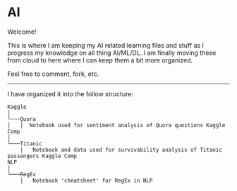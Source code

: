 # AI
Welcome! 

This is where I am keeping my AI related learning files and stuff as I progress my knowledge on all thing AI/ML/DL. I am finally moving these from cloud to here where I can keep them a bit more organized.

Feel free to comment, fork, etc.

---
I have organized it into the follow structure:

```
Kaggle
│
└───Quora
│   │  Notebook used for sentiment analysis of Quora questions Kaggle Comp
│   
└───Titanic
    │   Notebook and data used for survivability analysis of Titanic passengers Kaggle Comp
NLP
│
└───RegEx
    │   Notebook 'cheatsheet' for RegEx in NLP
```
